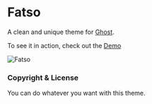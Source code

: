 # Fatso
A clean and unique theme for [Ghost](http://ghost.org).

To see it in action, check out the [Demo](http://micahcowell.com)

![Fatso](http://vignette2.wikia.nocookie.net/caspersscareschool/images/5/52/Fatso.png/revision/latest?cb=20121006200702)


### Copyright & License
You can do whatever you want with this theme.
